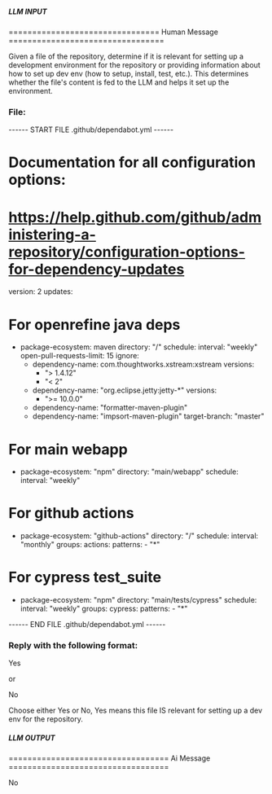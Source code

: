 ##### LLM INPUT #####
================================ Human Message =================================

Given a file of the repository, determine if it is relevant for setting up a development environment for the repository or providing information about how to set up dev env (how to setup, install, test, etc.). This determines whether the file's content is fed to the LLM and helps it set up the environment.

### File:
------ START FILE .github/dependabot.yml ------
# Documentation for all configuration options:
# https://help.github.com/github/administering-a-repository/configuration-options-for-dependency-updates

version: 2
updates:
# For openrefine java deps
- package-ecosystem: maven
  directory: "/"
  schedule:
    interval: "weekly"
  open-pull-requests-limit: 15
  ignore:
  - dependency-name: com.thoughtworks.xstream:xstream
    versions:
    - "> 1.4.12"
    - "< 2"
  - dependency-name: "org.eclipse.jetty:jetty-*"
    versions:
      - ">= 10.0.0"
  - dependency-name: "formatter-maven-plugin"
  - dependency-name: "impsort-maven-plugin"
  target-branch: "master"
   
# For main webapp
- package-ecosystem: "npm"
  directory: "main/webapp"
  schedule:
    interval: "weekly"
# For github actions
- package-ecosystem: "github-actions"
  directory: "/"
  schedule:
    interval: "monthly"
  groups:
    actions:
       patterns:
         - "*"
# For cypress test_suite
- package-ecosystem: "npm"
  directory: "main/tests/cypress"
  schedule:
    interval: "weekly"
  groups:
    cypress:
      patterns:
        - "*"

------ END FILE .github/dependabot.yml ------

### Reply with the following format:

<rel>Yes</rel>

or

<rel>No</rel>

Choose either Yes or No, Yes means this file IS relevant for setting up a dev env for the repository.

##### LLM OUTPUT #####
================================== Ai Message ==================================

<rel>No</rel>